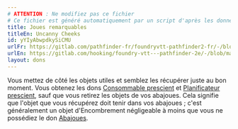 ```yaml
---
# ATTENTION : Ne modifiez pas ce fichier
# Ce fichier est généré automatiquement par un script d'après les données du module Foundry VTT officiel et de sa traduction
title: Joues remarquables
titleEn: Uncanny Cheeks
id: yYIyAbwpdkySiCMU
urlFr: https://gitlab.com/pathfinder-fr/foundryvtt-pathfinder2-fr/-/blob/master/data/feats/yYIyAbwpdkySiCMU.htm
urlEn: https://gitlab.com/hooking/foundry-vtt---pathfinder-2e/-/blob/master/packs/data/feats.db/uncanny-cheeks.json
layout: dons
---
```

Vous mettez de côté les objets utiles et semblez les récupérer juste au bon moment. Vous obtenez les dons [Consommable prescient](consommable-prescient.md) et [Planificateur prescient](planificateur-prescient.md), sauf que vous retirez les objets de vos abajoues. Cela signifie que l'objet que vous récupérez doit tenir dans vos abajoues ; c'est généralement un objet d'Encombrement négligeable à moins que vous ne possédiez le don [Abajoues](abajoues.md).
